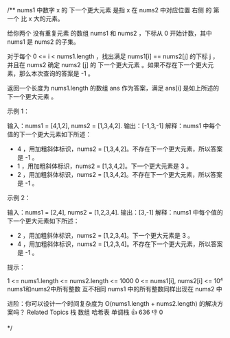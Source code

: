 /**
nums1 中数字 x 的 下一个更大元素 是指 x 在 nums2 中对应位置 右侧 的 第一个 比 x 大的元素。 

 给你两个 没有重复元素 的数组 nums1 和 nums2 ，下标从 0 开始计数，其中nums1 是 nums2 的子集。 

 对于每个 0 <= i < nums1.length ，找出满足 nums1[i] == nums2[j] 的下标 j ，并且在 nums2 确定 nums2
[j] 的 下一个更大元素 。如果不存在下一个更大元素，那么本次查询的答案是 -1 。 

 返回一个长度为 nums1.length 的数组 ans 作为答案，满足 ans[i] 是如上所述的 下一个更大元素 。 

 

 示例 1： 

 
输入：nums1 = [4,1,2], nums2 = [1,3,4,2].
输出：[-1,3,-1]
解释：nums1 中每个值的下一个更大元素如下所述：
- 4 ，用加粗斜体标识，nums2 = [1,3,4,2]。不存在下一个更大元素，所以答案是 -1 。
- 1 ，用加粗斜体标识，nums2 = [1,3,4,2]。下一个更大元素是 3 。
- 2 ，用加粗斜体标识，nums2 = [1,3,4,2]。不存在下一个更大元素，所以答案是 -1 。 

 示例 2： 

 
输入：nums1 = [2,4], nums2 = [1,2,3,4].
输出：[3,-1]
解释：nums1 中每个值的下一个更大元素如下所述：
- 2 ，用加粗斜体标识，nums2 = [1,2,3,4]。下一个更大元素是 3 。
- 4 ，用加粗斜体标识，nums2 = [1,2,3,4]。不存在下一个更大元素，所以答案是 -1 。
 

 

 提示： 

 
 1 <= nums1.length <= nums2.length <= 1000 
 0 <= nums1[i], nums2[i] <= 10⁴ 
 nums1和nums2中所有整数 互不相同 
 nums1 中的所有整数同样出现在 nums2 中 
 

 

 进阶：你可以设计一个时间复杂度为 O(nums1.length + nums2.length) 的解决方案吗？ 
 Related Topics 栈 数组 哈希表 单调栈 👍 636 👎 0

*/